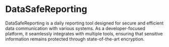 # DataSafeReporting
DataSafeReporting is a daily reporting tool designed for secure and efficient data communication with various systems. As a developer-focused platform, it seamlessly integrates with multiple tools, ensuring that sensitive information remains protected through state-of-the-art encryption.
